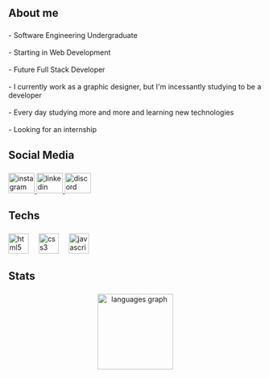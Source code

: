 <h2 align="left">About me</h2>

###

<p align="left">- Software Engineering Undergraduate<br><br>- Starting in Web Development<br><br>- Future Full Stack Developer<br><br>- I currently work as a graphic designer, but I'm incessantly studying to be a developer<br><br>- Every day studying more and more and learning new technologies<br><br>- Looking for an internship</p>

###

<h2 align="left">Social Media</h2>

###

<div align="left">
  <a href="https://www.instagram.com/edukozerski1/" target="_blank">
    <img src="https://raw.githubusercontent.com/maurodesouza/profile-readme-generator/master/src/assets/icons/social/instagram/default.svg" width="52" height="40" alt="instagram logo"  />
  </a>
  <a href="www.linkedin.com/in/eduardokozerski" target="_blank">
    <img src="https://raw.githubusercontent.com/maurodesouza/profile-readme-generator/master/src/assets/icons/social/linkedin/default.svg" width="52" height="40" alt="linkedin logo"  />
  </a>
  <a href="eduardokozerski" target="_blank">
    <img src="https://raw.githubusercontent.com/maurodesouza/profile-readme-generator/master/src/assets/icons/social/discord/default.svg" width="52" height="40" alt="discord logo"  />
  </a>
</div>

###

<h2 align="left">Techs</h2>

###

<div align="left">
  <img src="https://skillicons.dev/icons?i=html" height="40" alt="html5 logo"  />
  <img width="12" />
  <img src="https://skillicons.dev/icons?i=css" height="40" alt="css3 logo"  />
  <img width="12" />
  <img src="https://skillicons.dev/icons?i=js" height="40" alt="javascript logo"  />
</div>

###

<h2 align="left">Stats</h2>

###

<div align="center">
  <img src="https://github-readme-stats.vercel.app/api/top-langs?username=eduardokozerski&locale=en&hide_title=false&layout=compact&card_width=320&langs_count=5&theme=synthwave&hide_border=false&order=2" height="150" alt="languages graph"  />
</div>

###

<div align="left">
</div>

###
